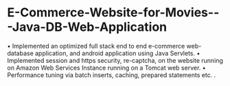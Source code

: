 # E-Commerce-Website-for-Movies---Java-DB-Web-Application

•	Implemented an optimized full stack end to end e-commerce web-database application, and android application using Java Servlets.
•	Implemented session and https security, re-captcha, on the website running on Amazon Web Services Instance running on a Tomcat web server. 
•	Performance tuning via batch inserts, caching, prepared statements etc.  .
